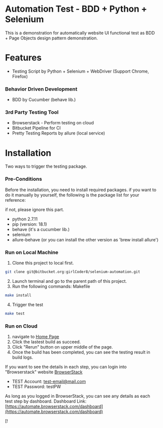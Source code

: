 # Automation Test - BDD + Python + Selenium

This is a demonstration for automatically website UI functional test as BDD + Page Objects design pattern demonstration.

# Features

  - Testing Script by Python + Selenium + WebDriver (Support Chrome, Firefox)

### Behavior Driven Development
  - BDD by Cucumber (behave lib.)

### 3rd Party Testing Tool
  - Browserstack - Perform testing on cloud
  - Bitbucket Pipeline for CI
  - Pretty Testing Reports by allure (local service)

# Installation

Two ways to trigger the testing package.

### Pre-Conditions
Before the installation, you need to install required packages.
if you want to do it manually by yourself, 
the following is the package list for your reference:

if not, please ignore this part.

- python 2.7.11
- pip (version: 18.1)
- behave (it's a cucumber lib.)
- selenium
- allure-behave (or you can install the other version as 'brew install allure')

### Run on Local Machine

1. Clone this project to local first.

```sh
git clone git@bitbucket.org:girlCoder8/selenium-automation.git
```

2. Launch terminal and go to the parent path of this project.
3. Run the following commands:
Makefile

```sh
make install
```

4. Trigger the test
```sh
make test
```

### Run on Cloud

1. navigate to [Home Page](https://www.yahoo.com)
2. Click the lastest build as succeed.
3. Click "Rerun" button on upper middle of the page.
4. Once the build has been completed, you can see the testing result in build logs.

If you want to see the details in each step, you can login into "Browserstack" website
[BrowserStack](https://www.browserstack.com/automate)

- TEST Account: test-email@mail.com
- TEST Password: testPW


As long as you logged in BrowserStack, you can see any details as each test step by dashboard.
Dashboard Link: [https://automate.browserstack.com/dashboard](https://automate.browserstack.com/dashboard)

[!
